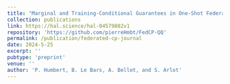 ```yaml
---
title: "Marginal and Training-Conditional Guarantees in One-Shot Federated Conformal Prediction"
collection: publications
link: https://hal.science/hal-04579882v1
repository: 'https://github.com/pierreHmbt/FedCP-QQ'
permalink: /publication/federated-cp-journal
date: 2024-5-25
excerpt: ''
pubtype: 'preprint'
venue: ''
author: 'P. Humbert, B. Le Bars, A. Bellet, and S. Arlot'
---
```

